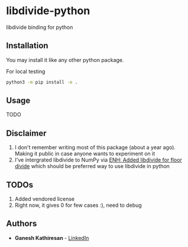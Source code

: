 # libdivide-python
libdivide binding for python

## Installation
You may install it like any other python package.

For local testing

```sh
python3 -m pip install -e .
```

## Usage
TODO

## Disclaimer
1. I don't remember writing most of this package (about a year ago).
   Making it public in case anyone wants to experiment on it
2. I've intergrated libdivide to NumPy via [ENH: Added libdivide for floor divide](https://github.com/numpy/numpy/pull/17727)
   which should be preferred way to use libdivide in python

## TODOs
1. Added vendored license
2. Right now, it gives 0 for few cases :), need to debug

## Authors

* **Ganesh Kathiresan** - [LinkedIn](https://www.linkedin.com/in/ganesh-kathiresan/)
